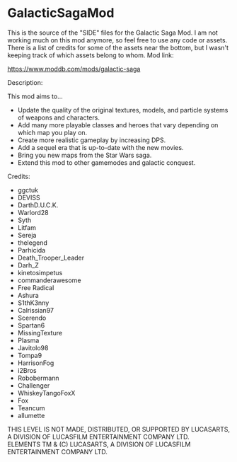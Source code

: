# GalacticSagaMod

This is the source of the "SIDE" files for the Galactic Saga Mod. I am not working much on this mod anymore, so feel free to use any code or assets. 
There is a list of credits for some of the assets near the bottom, but I wasn't keeping track of which assets belong to whom. Mod link:

https://www.moddb.com/mods/galactic-saga

Description:

This mod aims to...

- Update the quality of the original textures, models, and particle systems of weapons and characters.
- Add many more playable classes and heroes that vary depending on which map you play on.
- Create more realistic gameplay by increasing DPS.
- Add a sequel era that is up-to-date with the new movies.
- Bring you new maps from the Star Wars saga.
- Extend this mod to other gamemodes and galactic conquest.

Credits:

- ggctuk 
- DEVISS
- DarthD.U.C.K.
- Warlord28
- Syth
- Litfam
- Sereja 
- thelegend 
- Parhicida 
- Death_Trooper_Leader
- Darh_Z 
- kinetosimpetus
- commanderawesome 
- Free Radical
- Ashura
- S1thK3nny
- Calrissian97
- Scerendo
- Spartan6
- MissingTexture
- Plasma
- Javitolo98
- Tompa9
- HarrisonFog
- i2Bros
- Robobermann
- Challenger
- WhiskeyTangoFoxX
- Fox
- Teancum
- allumette

THIS LEVEL IS NOT MADE, DISTRIBUTED, OR SUPPORTED BY LUCASARTS, 
A DIVISION OF LUCASFILM ENTERTAINMENT COMPANY LTD.  
ELEMENTS TM & (C) LUCASARTS, A DIVISION OF LUCASFILM ENTERTAINMENT COMPANY LTD.
